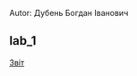 Autor: Дубень Богдан Іванович

lab_1
---

[Звіт][1]

 [1]: https://drive.google.com/open?id=1_swHZivQUitOuaq7qsHFykc6X9XPF_Lxl9NEN00i4Oo